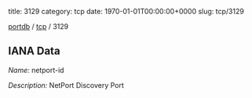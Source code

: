 title: 3129
category: tcp
date: 1970-01-01T00:00:00+0000
slug: tcp/3129

[portdb](/) / [tcp](/category/tcp.html) / 3129


## IANA Data

_Name:_ netport-id

_Description:_ NetPort Discovery Port

